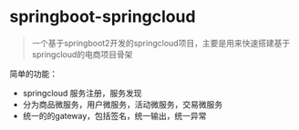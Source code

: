 # springboot-springcloud
> 一个基于springboot2开发的springcloud项目，主要是用来快速搭建基于springcloud的电商项目骨架

简单的功能：

- springcloud 服务注册，服务发现 
- 分为商品微服务，用户微服务，活动微服务，交易微服务
- 统一的的gateway，包括签名，统一输出，统一异常

